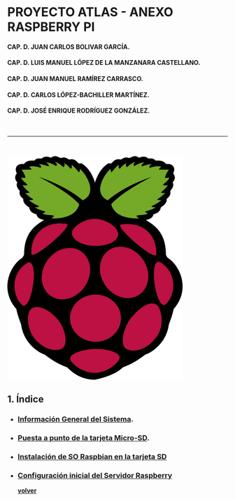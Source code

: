 # **PROYECTO ATLAS - ANEXO RASPBERRY PI**

#### CAP. D. JUAN CARLOS BOLIVAR GARCÍA.
#### CAP. D. LUIS MANUEL LÓPEZ DE LA MANZANARA CASTELLANO.
#### CAP. D. JUAN MANUEL RAMÍREZ CARRASCO.
#### CAP. D. CARLOS LÓPEZ-BACHILLER MARTÍNEZ.
#### CAP. D. JOSÉ ENRIQUE RODRÍGUEZ GONZÁLEZ.

<br/>
<hr/>
<br/>

![logo Raspberry](../assets/Anexo-raspi/Raspi-home/001-logo-raspberry.png)

## 1. **Índice**

- ### [Información General del Sistema](./Raspi-01).

- ### [Puesta a punto de la tarjeta Micro-SD](./Raspi-02).

- ### [Instalación de SO Raspbian en la tarjeta SD](./Raspi-03)

- ### [Configuración inicial del Servidor Raspberry](./Raspi-04)


   **[volver](/home)**